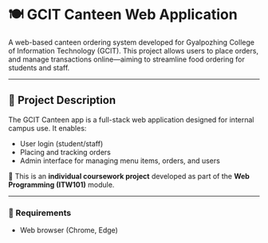 # 🍽️ GCIT Canteen Web Application

A web-based canteen ordering system developed for Gyalpozhing College of Information Technology (GCIT). This project allows users to place orders, and manage transactions online—aiming to streamline food ordering for students and staff.

---

## 📌 Project Description

The GCIT Canteen app is a full-stack web application designed for internal campus use. It enables:
- User login (student/staff)
- Placing and tracking orders
- Admin interface for managing menu items, orders, and users

📘 This is an **individual coursework project** developed as part of the **Web Programming (ITW101)** module.

---

### 🔧 Requirements
- Web browser (Chrome, Edge)
